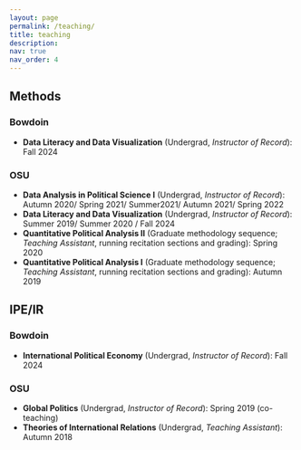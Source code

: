 ```yaml
---
layout: page
permalink: /teaching/
title: teaching
description: 
nav: true
nav_order: 4
---
```


## Methods

### Bowdoin 
  - **Data Literacy and Data Visualization** (Undergrad, *Instructor of Record*): Fall 2024
### OSU 
  - **Data Analysis in Political Science I** (Undergrad, *Instructor of Record*): Autumn 2020/ Spring 2021/ Summer2021/ Autumn 2021/ Spring 2022
  - **Data Literacy and Data Visualization** (Undergrad, *Instructor of Record*): Summer 2019/ Summer 2020 / Fall 2024
  - **Quantitative Political Analysis II** (Graduate methodology sequence; *Teaching Assistant*, running recitation sections and grading): Spring 2020
  - **Quantitative Political Analysis I** (Graduate methodology sequence; *Teaching Assistant*, running recitation sections and grading): Autumn 2019


   
## IPE/IR

### Bowdoin 
  - **International Political Economy** (Undergrad, *Instructor of Record*): Fall 2024 
### OSU
  - **Global Politics** (Undergrad, *Instructor of Record*): Spring 2019 (co-teaching)
  - **Theories of International Relations** (Undergrad, *Teaching Assistant*): Autumn 2018  
